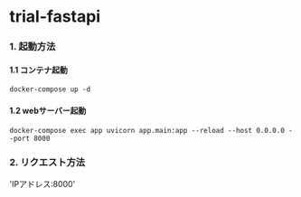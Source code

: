 # trial-fastapi

### 1. 起動方法
#### 1.1 コンテナ起動
`docker-compose up -d`

#### 1.2 webサーバー起動
`docker-compose exec app uvicorn app.main:app --reload --host 0.0.0.0 --port 8000`

### 2. リクエスト方法
'IPアドレス:8000'
